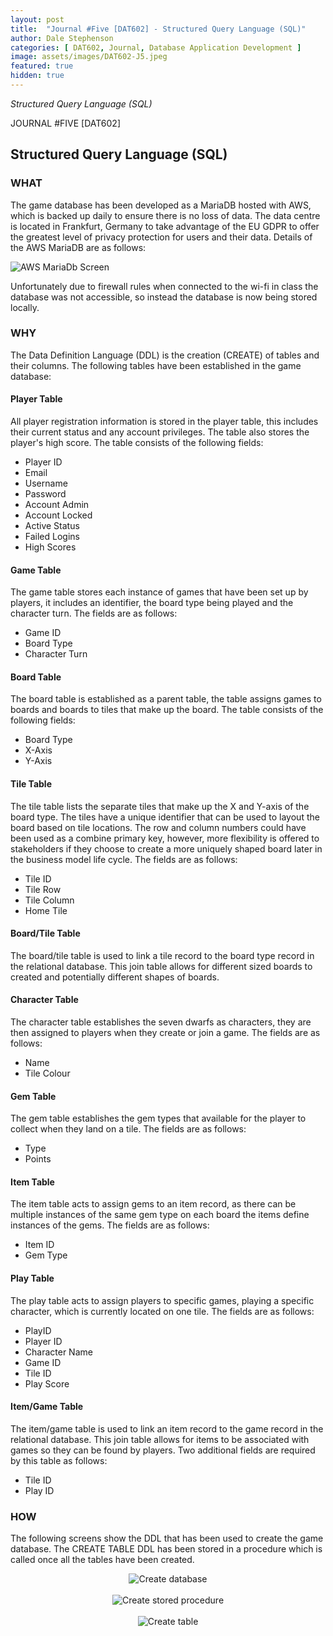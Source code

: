 ```yaml
---
layout: post
title:  "Journal #Five [DAT602] - Structured Query Language (SQL)" 
author: Dale Stephenson
categories: [ DAT602, Journal, Database Application Development ]
image: assets/images/DAT602-J5.jpeg
featured: true
hidden: true
---
```

<i>Structured Query Language (SQL)</i>

JOURNAL #FIVE [DAT602]

<h2>Structured Query Language (SQL)</h2>

<h3>WHAT</h3>

The game database has been developed as a MariaDB hosted with AWS, which is backed up daily to ensure there is no loss of data. The data centre is located in Frankfurt, Germany to take advantage of the EU GDPR to offer the greatest level of privacy protection for users and their data. Details of the AWS MariaDB are as follows:

<img src="/assets/images/DAT602-MariaDb_AWS.png" alt="AWS MariaDb Screen">

Unfortunately due to firewall rules when connected to the wi-fi in class the database was not accessible, so instead the database is now being stored locally. 

<h3>WHY</h3>

The Data Definition Language (DDL) is the creation (CREATE) of tables and their columns. The following tables have been established in the game database:

<h4>Player Table</h4>

All player registration information is stored in the player table, this includes their current status and any account privileges. The table also stores the player's high score. The table consists of the following fields:

- Player ID
- Email
- Username
- Password
- Account Admin
- Account Locked
- Active Status
- Failed Logins
- High Scores

<h4>Game Table</h4>

The game table stores each instance of games that have been set up by players, it includes an identifier, the board type being played and the character turn. The fields are as follows:

- Game ID
- Board Type
- Character Turn 

<h4>Board Table</h4>

The board table is established as a parent table, the table assigns games to boards and boards to tiles that make up the board. The table consists of the following fields:

- Board Type
- X-Axis
- Y-Axis

<h4>Tile Table</h4>

The tile table lists the separate tiles that make up the X and Y-axis of the board type. The tiles have a unique identifier that can be used to layout the board based on tile locations. The row and column numbers could have been used as a combine primary key, however, more flexibility is offered to stakeholders if they choose to create a more uniquely shaped board later in the business model life cycle. The fields are as follows: 

- Tile ID
- Tile Row
- Tile Column
- Home Tile

<h4>Board/Tile Table</h4>

The board/tile table is used to link a tile record to the board type record in the relational database. This join table allows for different sized boards to created and potentially different shapes of boards. 

<h4>Character Table</h4>

The character table establishes the seven dwarfs as characters, they are then assigned to players when they create or join a game. The fields are as follows:

- Name
- Tile Colour

<h4>Gem Table</h4>

The gem table establishes the gem types that available for the player to collect when they land on a tile. The fields are as follows:

- Type
- Points

<h4>Item Table</h4>

The item table acts to assign gems to an item record, as there can be multiple instances of the same gem type on each board the items define instances of the gems. The fields are as follows:

- Item ID
- Gem Type

<h4>Play Table</h4>

The play table acts to assign players to specific games, playing a specific character, which is currently located on one tile. The fields are as follows:

- PlayID
- Player ID 
- Character Name
- Game ID 
- Tile ID
- Play Score

<h4>Item/Game Table</h4>

The item/game table is used to link an item record to the game record in the relational database. This join table allows for items to be associated with games so they can be found by players. Two additional fields are required by this table as follows:

- Tile ID
- Play ID

<h3>HOW</h3>

The following screens show the DDL that has been used to create the game database. The CREATE TABLE DDL has been stored in a procedure which is called once all the tables have been created.

<center><img src="/assets/images/DAT602-DDL1.png" alt="Create database"></center><br>
<center><img src="/assets/images/DAT602-DDL2.png" alt="Create stored procedure"></center><br>
<center><img src="/assets/images/DAT602-DDL2.png" alt="Create table"></center>

